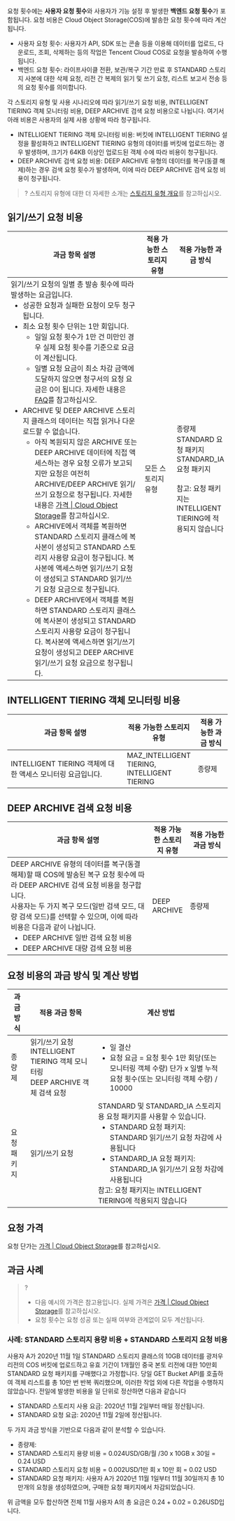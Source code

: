 요청 횟수에는 **사용자 요청 횟수**와 사용자가 기능 설정 후 발생한 **백엔드 요청 횟수**가 포함됩니다. 요청 비용은 Cloud Object Storage(COS)에 발송한 요청 횟수에 따라 계산됩니다.

- 사용자 요청 횟수: 사용자가 API, SDK 또는 콘솔 등을 이용해 데이터를 업로드, 다운로드, 조회, 삭제하는 등의 작업은 Tencent Cloud COS로 요청을 발송하여 수행됩니다.
- 백엔드 요청 횟수: 라이프사이클 전환, 보관/복구 기간 만료 후 STANDARD 스토리지 사본에 대한 삭제 요청, 리전 간 복제의 읽기 및 쓰기 요청, 리스트 보고서 전송 등의 요청 횟수를 의미합니다.

각 스토리지 유형 및 사용 시나리오에 따라 읽기/쓰기 요청 비용, INTELLIGENT TIERING 객체 모니터링 비용, DEEP ARCHIVE 검색 요청 비용으로 나뉩니다. 여기서 아래 비용은 사용자의 실제 사용 상황에 따라 청구됩니다.
- INTELLIGENT TIERING 객체 모니터링 비용: 버킷에 INTELLIGENT TIERING 설정을 활성화하고 INTELLIGENT TIERING 유형의 데이터를 버킷에 업로드하는 경우 발생하며, 크기가 64KB 이상인 업로드된 객체 수에 따라 비용이 청구됩니다.
- DEEP ARCHIVE 검색 요청 비용: DEEP ARCHIVE 유형의 데이터를 복구(동결 해제)하는 경우 검색 요청 횟수가 발생하며, 이에 따라 DEEP ARCHIVE 검색 요청 비용이 청구됩니다.


>? 스토리지 유형에 대한 더 자세한 소개는 [스토리지 유형 개요](https://intl.cloud.tencent.com/document/product/436/30925)를 참고하십시오.
> 

## 읽기/쓰기 요청 비용

<table>
<thead>
<tr><th style="width: 65%;">과금 항목 설명</th><th style="width: 16%;">적용 가능한 스토리지 유형</th><th style="width: 19%;">적용 가능한 과금 방식</th></tr>
</thead>
<tbody>
<tr>
<td>읽기/쓰기 요청의 일별 총 발송 횟수에 따라 발생하는 요금입니다. <ul  style="margin: 0;"><li>성공한 요청과 실패한 요청이 모두 청구됩니다.</li><li>최소 요청 횟수 단위는 1만 회입니다.</li><ul style="margin: 0;"><li>일일 요청 횟수가 1만 건 미만인 경우 실제 요청 횟수를 기준으로 요금이 계산됩니다. </li><li>일별 요청 요금이 최소 차감 금액에 도달하지 않으면 청구서의 요청 요금은 0이 됩니다. 자세한 내용은 <a href="https://intl.cloud.tencent.com/document/product/436/10373">FAQ</a>를 참고하십시오.</li></ul></li><li>ARCHIVE 및 DEEP ARCHIVE 스토리지 클래스의 데이터는 직접 읽거나 다운로드할 수 없습니다. <ul style="margin: 0;"><li>아직 복원되지 않은 ARCHIVE 또는 DEEP ARCHIVE 데이터에 직접 액세스하는 경우 요청 오류가 보고되지만 요청은 여전히 ARCHIVE/DEEP ARCHIVE 읽기/쓰기 요청으로 청구됩니다. 자세한 내용은 <a href="https://buy.cloud.tencent.com/price/cos">가격 | Cloud Object Storage</a>를 참고하십시오.</li><li>ARCHIVE에서 객체를 복원하면 STANDARD 스토리지 클래스에 복사본이 생성되고 STANDARD 스토리지 사용량 요금이 청구됩니다. 복사본에 액세스하면 읽기/쓰기 요청이 생성되고 STANDARD 읽기/쓰기 요청 요금으로 청구됩니다.</li><li>DEEP ARCHIVE에서 객체를 복원하면 STANDARD 스토리지 클래스에 복사본이 생성되고 STANDARD 스토리지 사용량 요금이 청구됩니다. 복사본에 액세스하면 읽기/쓰기 요청이 생성되고 DEEP ARCHIVE 읽기/쓰기 요청 요금으로 청구됩니다.</li></ul></td>
<td>모든 스토리지 유형</td>
<td>종량제<br>STANDARD 요청 패키지<br>STANDARD_IA 요청 패키지<br><br>참고: 요청 패키지는 INTELLIGENT TIERING에 적용되지 않습니다</td>
</tr>
</tbody></table>


## INTELLIGENT TIERING 객체 모니터링 비용

<table>
<thead>
<tr><th style="width: 65%;">과금 항목 설명</th><th style="width: 16%;">적용 가능한 스토리지 유형</th><th style="width: 19%;">적용 가능한 과금 방식</th></tr>
</thead>
<tbody>
<tr>
<td>INTELLIGENT TIERING 객체에 대한 액세스 모니터링 요금입니다.</td>
<td>MAZ_INTELLIGENT TIERING, INTELLIGENT TIERING</td>
<td>종량제</td>
</tr>
</tbody></table>

## DEEP ARCHIVE 검색 요청 비용

<table>
<thead>
<tr><th style="width: 65%;">과금 항목 설명</th><th style="width: 16%;">적용 가능한 스토리지 유형</th><th style="width: 19%;">적용 가능한 과금 방식</th></tr>
</thead>
<tbody><tr>
<td>DEEP ARCHIVE 유형의 데이터를 복구(동결 해제)할 때 COS에 발송된 복구 요청 횟수에 따라 DEEP ARCHIVE 검색 요청 비용을 청구합니다.</br>사용자는 두 가지 복구 모드(일반 검색 모드, 대량 검색 모드)를 선택할 수 있으며, 이에 따라 비용은 다음과 같이 나뉩니다.<ul  style="margin: 0;"><li>DEEP ARCHIVE 일반 검색 요청 비용</li><li>DEEP ARCHIVE 대량 검색 요청 비용</li></ul></td>
<td>DEEP ARCHIVE</td>
<td>종량제</td>
</tr>
</tbody></table>


## 요청 비용의 과금 방식 및 계산 방법

|  과금 방식   |   적용 과금 항목   |   계산 방법   |
|-----|--------|------|
| 종량제   |    읽기/쓰기 요청 </br> INTELLIGENT TIERING 객체 모니터링  </br> DEEP ARCHIVE 객체 검색 요청 </br>      |  <ul  style="margin: 0;"><li>일 결산  </li><li>요청 요금 = 요청 횟수 1만 회당(또는 모니터링 객체 수량) 단가 x 일별 누적 요청 횟수(또는 모니터링 객체 수량) / 10000 </li></ul>       |
|   요청 패키지   |     읽기/쓰기 요청        | STANDARD 및 STANDARD_IA 스토리지용 요청 패키지를 사용할 수 있습니다.<ul  style="margin: 0;"><li>STANDARD 요청 패키지: STANDARD 읽기/쓰기 요청 차감에 사용됩니다</li><li>STANDARD_IA 요청 패키지: STANDARD_IA 읽기/쓰기 요청 차감에 사용됩니다</li></ul>참고: 요청 패키지는 INTELLIGENT TIERING에 적용되지 않습니다  |


## 요청 가격

요청 단가는 [가격 | Cloud Object Storage](https://buy.tencentcloud.com/price/cos?lang=en&pg=)를 참고하십시오.


## 과금 사례

>?
> - 다음 예시의 가격은 참고용입니다. 실제 가격은 [가격 | Cloud Object Storage](https://buy.tencentcloud.com/price/cos?lang=en&pg=)를 참고하십시오.
> - 요청 횟수는 요청 성공 또는 실패 여부와 관계없이 모두 계산됩니다.


### 사례: STANDARD 스토리지 용량 비용 + STANDARD 스토리지 요청 비용

사용자 A가 2020년 11월 1일 STANDARD 스토리지 클래스의 10GB 데이터를 광저우 리전의 COS 버킷에 업로드하고 유효 기간이 1개월인 중국 본토 리전에 대한 10만회 STANDARD 요청 패키지를 구매했다고 가정합니다. 당일 GET Bucket API를 호출하여 객체 리스트를 총 10만 번 반복 쿼리했으며, 이러한 작업 외에 다른 작업을 수행하지 않았습니다. 전일에 발생한 비용을 일 단위로 정산하면 다음과 같습니다

- STANDARD 스토리지 사용 요금: 2020년 11월 2일부터 매일 정산됩니다.
- STANDARD 요청 요금: 2020년 11월 2일에 정산됩니다.

두 가지 과금 방식을 기반으로 다음과 같이 분석할 수 있습니다.

 -  종량제:
  -  STANDARD 스토리지 용량 비용 = 0.024USD/GB/월 /30 x 10GB x 30일 = 0.24 USD
  -  STANDARD 스토리지 요청 비용 = 0.002USD/1만 회 x 10만 회 = 0.02 USD
 - STANDARD 요청 패키지: 사용자 A가 2020년 11월 1일부터 11월 30일까지 총 10만개의 요청을 생성하였으며, 구매한 요청 패키지에서 차감되었습니다.

위 금액을 모두 합산하면 전체 11월 사용자 A의 총 요금은 0.24 + 0.02 = 0.26USD입니다.
